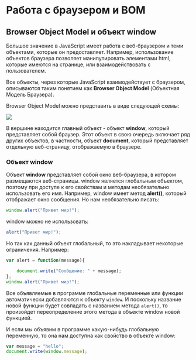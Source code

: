 # Работа с браузером и BOM

## Browser Object Model и объект window

Большое значение в JavaScript имеет работа с веб-браузером и теми объектами, которые он предоставляет. Например, использование объектов браузера 
позволяет манипулировать элементами html, которые имеются на странице, или взаимодействовать с пользователем.

Все объекты, через которые JavaScript взаимодействует с браузером, описываются таким понятием как **Browser Object Model** (Объектная Модель Браузера).

Browser Object Model можно представить в виде следующей схемы:

![](https://metanit.com/web/javascript/pics/bom.png)

В вершине находится главный объект - объект **window**, который представляет собой браузер. Этот объект в свою 
очередь включает ряд других объектов, в частности, объект **document**, который представляет отдельную веб-страницу, отображаемую 
в браузере.

### Объект window

Объект **window** представляет собой окно веб-браузера, в котором размещаются веб-страницы. window является глобальным объектом, 
поэтому при доступе к его свойствам и методам необязательно использовать его имя. Например, window имеет метод **alert()**, который отображает окно сообщения. 
Но нам необязательно писать:

```js
window.alert("Привет мир!");
```

window можно не использовать:

```js
alert("Привет мир!");
```

Но так как данный объект глобальный, то это накладывает некоторые ограничения. Например:

```js
var alert = function(message){

	document.write("Сообщение: " + message);
};
window.alert("Привет мир!");
```

Все объявляемые в программе глобальные переменные или функции автоматически добавляются к объекту `window`. И поскольку название 
новой функции будет совпадать с названием метода `alert()`, то произойдет переопределение этого метода в объекте window новой функцией.

И если мы объявим в программе какую-нибудь глобальную переменную, то она нам доступна как свойство в объекте window:

```js
var message = "hello";
document.write(window.message);
```

